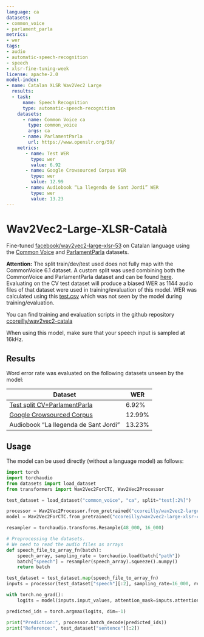 ```yaml
---
language: ca
datasets:
- common_voice 
- parlament_parla
metrics:
- wer
tags:
- audio
- automatic-speech-recognition
- speech
- xlsr-fine-tuning-week
license: apache-2.0
model-index:
- name: Catalan XLSR Wav2Vec2 Large
  results:
  - task: 
      name: Speech Recognition
      type: automatic-speech-recognition
    datasets:
      - name: Common Voice ca
        type: common_voice
        args: ca
      - name: ParlamentParla
        url: https://www.openslr.org/59/
    metrics:
       - name: Test WER
         type: wer
         value: 6.92
       - name: Google Crowsourced Corpus WER
         type: wer
         value: 12.99
       - name: Audiobook “La llegenda de Sant Jordi” WER
         type: wer
         value: 13.23
---
```


# Wav2Vec2-Large-XLSR-Català

Fine-tuned [facebook/wav2vec2-large-xlsr-53](https://huggingface.co/facebook/wav2vec2-large-xlsr-53) on Catalan language using the [Common Voice](https://huggingface.co/datasets/common_voice) and [ParlamentParla](https://www.openslr.org/59/) datasets.

**Attention:** The split train/dev/test used does not fully map with the CommonVoice 6.1 dataset. A custom split was used combining both the CommonVoice and ParlamentParla dataset and can be found [here](https://github.com/ccoreilly/wav2vec2-catala). Evaluating on the CV test dataset will produce a biased WER as 1144 audio files of that dataset were used in training/evaluation of this model.
WER was calculated using this [test.csv](https://github.com/ccoreilly/wav2vec2-catala/blob/master/test.csv) which was not seen by the model during training/evaluation.

You can find training and evaluation scripts in the github repository [ccoreilly/wav2vec2-catala](https://github.com/ccoreilly/wav2vec2-catala)

When using this model, make sure that your speech input is sampled at 16kHz.

## Results

Word error rate was evaluated on the following datasets unseen by the model:

| Dataset | WER |
| ------- | --- |
| [Test split CV+ParlamentParla]((https://github.com/ccoreilly/wav2vec2-catala/blob/master/test.csv)) | 6.92% |
| [Google Crowsourced Corpus](https://www.openslr.org/69/) | 12.99% |
| Audiobook “La llegenda de Sant Jordi” | 13.23% | 


## Usage

The model can be used directly (without a language model) as follows:

```python
import torch
import torchaudio
from datasets import load_dataset
from transformers import Wav2Vec2ForCTC, Wav2Vec2Processor

test_dataset = load_dataset("common_voice", "ca", split="test[:2%]")

processor = Wav2Vec2Processor.from_pretrained("ccoreilly/wav2vec2-large-xlsr-catala") 
model = Wav2Vec2ForCTC.from_pretrained("ccoreilly/wav2vec2-large-xlsr-catala")

resampler = torchaudio.transforms.Resample(48_000, 16_000)

# Preprocessing the datasets.
# We need to read the audio files as arrays
def speech_file_to_array_fn(batch):
	speech_array, sampling_rate = torchaudio.load(batch["path"])
	batch["speech"] = resampler(speech_array).squeeze().numpy()
	return batch

test_dataset = test_dataset.map(speech_file_to_array_fn)
inputs = processor(test_dataset["speech"][:2], sampling_rate=16_000, return_tensors="pt", padding=True)

with torch.no_grad():
	logits = model(inputs.input_values, attention_mask=inputs.attention_mask).logits

predicted_ids = torch.argmax(logits, dim=-1)

print("Prediction:", processor.batch_decode(predicted_ids))
print("Reference:", test_dataset["sentence"][:2])
```